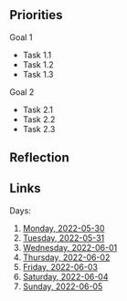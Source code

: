# 

## Priorities

Goal 1
- Task 1.1
- Task 1.2
- Task 1.3

Goal 2
- Task 2.1
- Task 2.2
- Task 2.3

## Reflection



## Links
Days:

1. [Monday, 2022-05-30](calendar/days/2022-05-30.md)
2. [Tuesday, 2022-05-31](calendar/days/2022-05-31.md)
3. [Wednesday, 2022-06-01](calendar/days/2022-06-01.md)
4. [Thursday, 2022-06-02](calendar/days/2022-06-02.md)
5. [Friday, 2022-06-03](calendar/days/2022-06-03.md)
6. [Saturday, 2022-06-04](calendar/days/2022-06-04.md)
7. [Sunday, 2022-06-05](calendar/days/2022-06-05.md)
